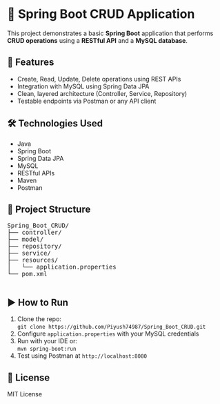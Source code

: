 <!DOCTYPE html>
<html lang="en">
<head>
  <meta charset="UTF-8">
</head>
<body>
  <h1>🔧 Spring Boot CRUD Application</h1>

  <p>This project demonstrates a basic <strong>Spring Boot</strong> application that performs <strong>CRUD operations</strong> using a <strong>RESTful API</strong> and a <strong>MySQL database</strong>.</p>

  <h2>📌 Features</h2>
  <ul>
    <li>Create, Read, Update, Delete operations using REST APIs</li>
    <li>Integration with MySQL using Spring Data JPA</li>
    <li>Clean, layered architecture (Controller, Service, Repository)</li>
    <li>Testable endpoints via Postman or any API client</li>
  </ul>

  <h2>🛠️ Technologies Used</h2>
  <ul>
    <li>Java</li>
    <li>Spring Boot</li>
    <li>Spring Data JPA</li>
    <li>MySQL</li>
    <li>RESTful APIs</li>
    <li>Maven</li>
    <li>Postman</li>
  </ul>

  <h2>📁 Project Structure</h2>
  <pre>
Spring_Boot_CRUD/
├── controller/
├── model/
├── repository/
├── service/
├── resources/
│   └── application.properties
└── pom.xml
  </pre>

  <h2>▶️ How to Run</h2>
  <ol>
    <li>Clone the repo:<br>
      <code>git clone https://github.com/Piyush74987/Spring_Boot_CRUD.git</code>
    </li>
    <li>Configure <code>application.properties</code> with your MySQL credentials</li>
    <li>Run with your IDE or:<br>
      <code>mvn spring-boot:run</code>
    </li>
    <li>Test using Postman at <code>http://localhost:8080</code></li>
  </ol>

  <h2>📃 License</h2>
  <p>MIT License</p>
</body>
</html>
